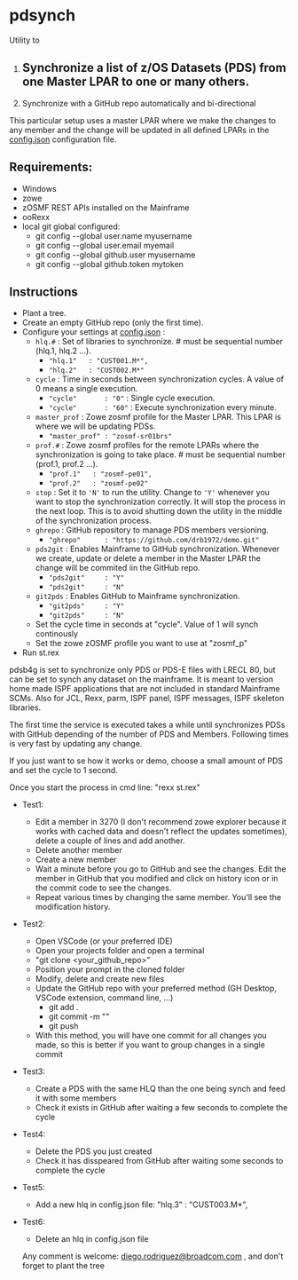 # pdsynch


Utility to 
1. Synchronize a list of z/OS Datasets (PDS) from one Master LPAR to one or many others. 
   - 
2. Synchronize with a GitHub repo automatically and bi-directional

This particular setup uses a master LPAR where we make the changes to any member and the change will be updated in all defined LPARs in the [config.json](config.json) configuration file. 

## Requirements:
- Windows 
- zowe
- zOSMF REST APIs installed on the Mainframe 
- ooRexx
- local git global configured:
   - git config --global user.name myusername
   - git config --global user.email myemail
   - git config --global github.user myusername
   - git config --global github.token mytoken

## Instructions
- Plant a tree.
- Create an empty GitHub repo (only the first time).
- Configure your settings at [config.json](config.json) :
   - ```hlq.#``` : Set of libraries to synchronize. # must be sequential number (hlq.1, hlq.2 ...). 
      - ```"hlq.1"   : "CUST001.M*",``` 
      - ```"hlq.2"   : "CUST002.M*"```
   - ```cycle``` : Time in seconds between synchronization cycles. A value of 0 means a single execution.
      - ```"cycle"       : "0"```  : Single cycle execution. 
      - ```"cycle"       : "60"``` : Execute synchronization every minute.
   - ```master_prof``` : Zowe zosmf profile for the Master LPAR. This LPAR is where we will be updating PDSs.
      - ```"master_prof" : "zosmf-sr01brs"``` 
   - ```prof.#``` : Zowe zosmf profiles for the remote LPARs where the synchronization is going to take place. # must be sequential number (prof.1, prof.2 ...).
      - ```"prof.1"   : "zosmf-pe01",``` 
      - ```"prof.2"   : "zosmf-pe02"```
   - ```stop``` : Set it to ```'N'``` to run the utility. Change to ```'Y'``` whenever you want to stop the synchronization correctly. It will stop the process in the next loop. This is to avoid shutting down the utility in the middle of the synchronization process.  
   - ```ghrepo``` : GitHub repository to manage PDS members versioning.  
      - ```"ghrepo"      : "https://github.com/drb1972/demo.git"``` 
   - ```pds2git``` : Enables Mainframe to GitHub synchronization. Whenever we create, update or delete a member in the Master LPAR the change will be commited iin the GitHub repo. 
      - ```"pds2git"     : "Y"```
      - ```"pds2git"     : "N"```
   - ```git2pds``` : Enables GitHub to Mainframe synchronization.
      - ```"git2pds"     : "Y"```
      - ```"git2pds"     : "N"```
   - Set the cycle time in seconds at "cycle". Value of 1 will synch continously 
   - Set the zowe zOSMF profile you want to use at "zosmf_p"
- Run st.rex 



pdsb4g is set to synchronize only PDS or PDS-E files with LRECL 80, but can be set to synch any dataset on the mainframe. It is meant to version home made ISPF applications that are not included in standard Mainframe SCMs. Also for JCL, Rexx, parm, ISPF panel, ISPF messages, ISPF skeleton libraries. 

The first time the service is executed takes a while until synchronizes PDSs with GitHub depending of the number of PDS and Members. Following times is very fast by updating any change. 

If you just want to se how it works or demo, choose a small amount of PDS and set the cycle to 1 second. 

Once you start the process in cmd line: "rexx st.rex"

- Test1: 
   - Edit a member in 3270 (I don't recommend zowe explorer because it works with cached data and doesn't reflect the updates sometimes), delete a couple of lines and add another. 
   - Delete another member
   - Create a new member
   - Wait a minute before you go to GitHub and see the changes. Edit the member in GitHub that you modified and click on history icon or in the commit code to see the changes.
   - Repeat various times by changing the same member. You'll see the modification history.

- Test2: 
   - Open VSCode (or your preferred IDE)
   - Open your projects folder and open a terminal
   - "git clone <your_github_repo>"
   - Position your prompt in the cloned folder
   - Modify, delete and create new files
   - Update the GitHub repo with your preferred method (GH Desktop, VSCode extension, command line, ...)
      - git add .
      - git commit -m "<any-message>"
      - git push
   - With this method, you will have one commit for all changes you made, so this is better if you want to group changes in a single commit

- Test3:
   - Create a PDS with the same HLQ than the one being synch and feed it with some members
   - Check it exists in GitHub after waiting a few seconds to complete the cycle

- Test4: 
   - Delete the PDS you just created 
   - Check it has disspeared from GitHub after waiting some seconds to complete the cycle

- Test5:
   - Add a new hlq in config.json file: "hlq.3"   : "CUST003.M*",

- Test6:
   - Delete an hlq in config.json file

   Any comment is welcome: diego.rodriguez@broadcom.com , and don't forget to plant the tree
